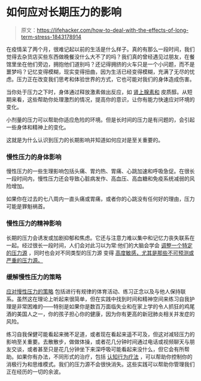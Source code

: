 # 如何应对长期压力的影响

> 原文：<https://lifehacker.com/how-to-deal-with-the-effects-of-long-term-stress-1843178914>

在疫情呆了两个月，很难记起以前的生活是什么样子。真的有那么一段时间，我们觉得去杂货店买些东西做晚餐没什么大不了的吗？我们真的曾经遇见过朋友，在餐馆里坐在他们旁边，拥抱他们道别吗？还记得拥挤的火车只是一个小问题，而不是噩梦吗？记忆变得模糊，现实变得扭曲，因为生活已经变得模糊，充满了无尽的忧虑。压力正在改变我们思考和体验世界的方式，它也可能对我们的身体造成伤害。



当你处于压力之下时，身体通过释放激素做出反应，如 [肾上腺素和](https://www.mayoclinic.org/healthy-lifestyle/stress-management/in-depth/stress/art-20046037) 皮质醇。从短期来看，这些帮助你处理激烈的情况，提高你的意识，让你有能力快速应对环境的变化。

小剂量的压力可以帮助你适应危险的环境。但是长时间的压力是有问题的，会引起一些身体和精神上的变化。

这就是为什么认识到压力的长期影响并知道如何应对是至关重要的。

### 慢性压力的身体影响

慢性压力的一些生理影响包括头痛、胃灼热、胃痛、心跳加速和呼吸急促。在很长一段时间内，慢性压力还会导致心脏病发作、高血压、高血糖和免疫系统减弱的风险增加。

如果你在过去的七八周内一直头痛或胃痛，或者你的心跳没有任何好的理由，压力可能是罪魁祸首。

### 慢性压力的精神影响

长期的压力会诱发或加剧抑郁和焦虑。它还与注意力难以集中和记忆力丧失联系在一起。经过很长一段时间，人们会对此习以为常:他们的大脑会学会 [调整一个特定的压力源](https://lifehacker.com/dont-let-cognitive-biases-cause-you-to-engage-in-risky-1843134696) ，同时也会对不同类型的压力源 变得 [高度敏感，尤其是那些不可预测或严重的压力源。](https://www.psychologytoday.com/us/blog/memory-medic/201808/how-stress-changes-your-brain) 

### 缓解慢性压力的策略

[应对慢性压力的策略](https://www.health.harvard.edu/staying-healthy/understanding-the-stress-response) 包括进行有规律的体育活动、练习正念以及与他人保持联系。虽然这在理论上听起来很简单，但在实践中找到时间和精神空间来练习自我护理是非常困难的——特别是如果你是数百万面临失业和在家上学的令人抓狂的鸡尾酒的美国人之一，你的孩子担心你的健康，因为你有更高的新冠肺炎相关并发症的风险。

练习自我保健可能看起来微不足道，或者现在看起来遥不可及，但这对减轻压力的影响至关重要。去散散步，做做体操，或者花几分钟时间通过电话或视频聊天与朋友交谈，或者甚至只是花几分钟坐下来深呼吸可能看起来没什么，但它会有所帮助。如果你有办法，不同形式的治疗，包括 [认知行为疗法](https://lifehacker.com/improve-your-decision-making-with-these-cognitive-behav-1840365386) ，可以帮助你控制你的消极行为和思维模式。我们的压力源不会很快消失。这些实践可以帮助你管理我们正在经历的一切的余波。